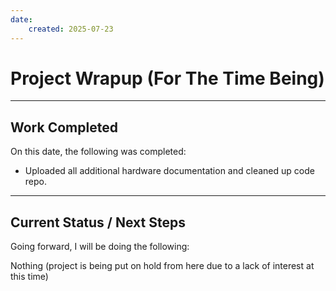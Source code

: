```yaml
---
date:
    created: 2025-07-23
---
```


# Project Wrapup (For The Time Being)

<!-- more -->

---

## Work Completed

On this date, the following was completed:

- Uploaded all additional hardware documentation and cleaned up code repo.

---

## Current Status / Next Steps

Going forward, I will be doing the following:

Nothing (project is being put on hold from here due to a lack of interest at this time)